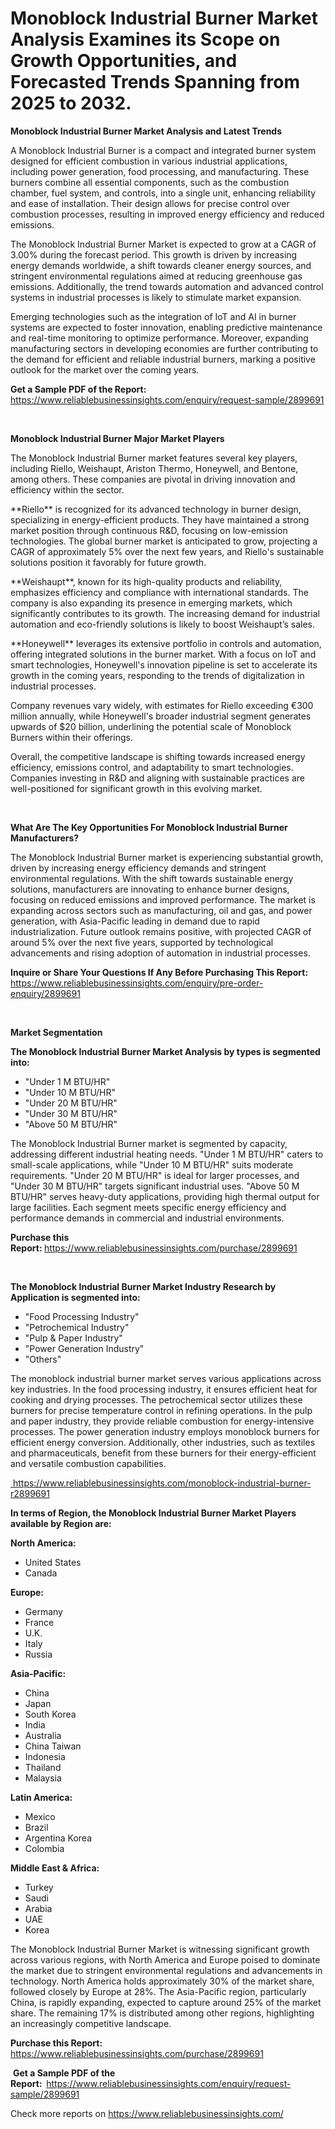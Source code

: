 <p><h1>Monoblock Industrial Burner Market Analysis Examines its Scope on Growth Opportunities, and Forecasted Trends Spanning from 2025 to 2032.</h1></p><p><strong>Monoblock Industrial Burner Market Analysis and Latest Trends</strong></p>
<p><p>A Monoblock Industrial Burner is a compact and integrated burner system designed for efficient combustion in various industrial applications, including power generation, food processing, and manufacturing. These burners combine all essential components, such as the combustion chamber, fuel system, and controls, into a single unit, enhancing reliability and ease of installation. Their design allows for precise control over combustion processes, resulting in improved energy efficiency and reduced emissions.</p><p>The Monoblock Industrial Burner Market is expected to grow at a CAGR of 3.00% during the forecast period. This growth is driven by increasing energy demands worldwide, a shift towards cleaner energy sources, and stringent environmental regulations aimed at reducing greenhouse gas emissions. Additionally, the trend towards automation and advanced control systems in industrial processes is likely to stimulate market expansion. </p><p>Emerging technologies such as the integration of IoT and AI in burner systems are expected to foster innovation, enabling predictive maintenance and real-time monitoring to optimize performance. Moreover, expanding manufacturing sectors in developing economies are further contributing to the demand for efficient and reliable industrial burners, marking a positive outlook for the market over the coming years.</p></p>
<p><strong>Get a Sample PDF of the Report:&nbsp;</strong> <a href="https://www.reliablebusinessinsights.com/enquiry/request-sample/2899691?utm_campaign=3083&utm_medium=2&utm_source=Github&utm_content=ia&utm_term=16032025&utm_id=monoblock-industrial-burner">https://www.reliablebusinessinsights.com/enquiry/request-sample/2899691</a></p>
<p>&nbsp;</p>
<p><strong>Monoblock Industrial Burner Major Market Players</strong></p>
<p><p>The Monoblock Industrial Burner market features several key players, including Riello, Weishaupt, Ariston Thermo, Honeywell, and Bentone, among others. These companies are pivotal in driving innovation and efficiency within the sector.</p><p>**Riello** is recognized for its advanced technology in burner design, specializing in energy-efficient products. They have maintained a strong market position through continuous R&D, focusing on low-emission technologies. The global burner market is anticipated to grow, projecting a CAGR of approximately 5% over the next few years, and Riello's sustainable solutions position it favorably for future growth.</p><p>**Weishaupt**, known for its high-quality products and reliability, emphasizes efficiency and compliance with international standards. The company is also expanding its presence in emerging markets, which significantly contributes to its growth. The increasing demand for industrial automation and eco-friendly solutions is likely to boost Weishaupt’s sales.</p><p>**Honeywell** leverages its extensive portfolio in controls and automation, offering integrated solutions in the burner market. With a focus on IoT and smart technologies, Honeywell's innovation pipeline is set to accelerate its growth in the coming years, responding to the trends of digitalization in industrial processes.</p><p>Company revenues vary widely, with estimates for Riello exceeding €300 million annually, while Honeywell's broader industrial segment generates upwards of $20 billion, underlining the potential scale of Monoblock Burners within their offerings. </p><p>Overall, the competitive landscape is shifting towards increased energy efficiency, emissions control, and adaptability to smart technologies. Companies investing in R&D and aligning with sustainable practices are well-positioned for significant growth in this evolving market.</p></p>
<p>&nbsp;</p>
<p><strong>What Are The Key Opportunities For Monoblock Industrial Burner Manufacturers?</strong></p>
<p><p>The Monoblock Industrial Burner market is experiencing substantial growth, driven by increasing energy efficiency demands and stringent environmental regulations. With the shift towards sustainable energy solutions, manufacturers are innovating to enhance burner designs, focusing on reduced emissions and improved performance. The market is expanding across sectors such as manufacturing, oil and gas, and power generation, with Asia-Pacific leading in demand due to rapid industrialization. Future outlook remains positive, with projected CAGR of around 5% over the next five years, supported by technological advancements and rising adoption of automation in industrial processes.</p></p>
<p><strong>Inquire or Share Your Questions If Any Before Purchasing This Report:</strong> <a href="https://www.reliablebusinessinsights.com/enquiry/pre-order-enquiry/2899691?utm_campaign=3083&utm_medium=2&utm_source=Github&utm_content=ia&utm_term=16032025&utm_id=monoblock-industrial-burner">https://www.reliablebusinessinsights.com/enquiry/pre-order-enquiry/2899691</a></p>
<p>&nbsp;</p>
<p><strong>Market Segmentation</strong></p>
<p><strong>The Monoblock Industrial Burner Market Analysis by types is segmented into:</strong></p>
<p><ul><li>"Under 1 M BTU/HR"</li><li>"Under 10 M BTU/HR"</li><li>"Under 20 M BTU/HR"</li><li>"Under 30 M BTU/HR"</li><li>"Above 50 M BTU/HR"</li></ul></p>
<p><p>The Monoblock Industrial Burner market is segmented by capacity, addressing different industrial heating needs. "Under 1 M BTU/HR" caters to small-scale applications, while "Under 10 M BTU/HR" suits moderate requirements. "Under 20 M BTU/HR" is ideal for larger processes, and "Under 30 M BTU/HR" targets significant industrial uses. "Above 50 M BTU/HR" serves heavy-duty applications, providing high thermal output for large facilities. Each segment meets specific energy efficiency and performance demands in commercial and industrial environments.</p></p>
<p><strong>Purchase this Report:&nbsp;</strong><a href="https://www.reliablebusinessinsights.com/purchase/2899691?utm_campaign=3083&utm_medium=2&utm_source=Github&utm_content=ia&utm_term=16032025&utm_id=monoblock-industrial-burner">https://www.reliablebusinessinsights.com/purchase/2899691</a></p>
<p>&nbsp;</p>
<p><strong>The Monoblock Industrial Burner Market Industry Research by Application is segmented into:</strong></p>
<p><ul><li>"Food Processing Industry"</li><li>"Petrochemical Industry"</li><li>"Pulp & Paper Industry"</li><li>"Power Generation Industry"</li><li>"Others"</li></ul></p>
<p><p>The monoblock industrial burner market serves various applications across key industries. In the food processing industry, it ensures efficient heat for cooking and drying processes. The petrochemical sector utilizes these burners for precise temperature control in refining operations. In the pulp and paper industry, they provide reliable combustion for energy-intensive processes. The power generation industry employs monoblock burners for efficient energy conversion. Additionally, other industries, such as textiles and pharmaceuticals, benefit from these burners for their energy-efficient and versatile combustion capabilities.</p></p>
<p><a href="https://www.reliablebusinessinsights.com/monoblock-industrial-burner-r2899691?utm_campaign=3083&utm_medium=2&utm_source=Github&utm_content=ia&utm_term=16032025&utm_id=monoblock-industrial-burner">&nbsp;https://www.reliablebusinessinsights.com/monoblock-industrial-burner-r2899691</a></p>
<p><strong>In terms of Region, the Monoblock Industrial Burner Market Players available by Region are:</strong></p>
<p>
    <p> <strong> North America: </strong>
        <ul>
            <li>United States</li>
            <li>Canada</li>
        </ul>
        </p> 
    <p> <strong> Europe: </strong>
        <ul>
            <li>Germany</li>
            <li>France</li>
            <li>U.K.</li>
            <li>Italy</li>
            <li>Russia</li>
        </ul>
        </p> 
    <p> <strong> Asia-Pacific: </strong>
        <ul>
            <li>China</li>
            <li>Japan</li>
            <li>South Korea</li>
            <li>India</li>
            <li>Australia</li>
            <li>China Taiwan</li>
            <li>Indonesia</li>
            <li>Thailand</li>
            <li>Malaysia</li>
        </ul>
        </p> 
    <p> <strong> Latin America: </strong>
        <ul>
            <li>Mexico</li>
            <li>Brazil</li>
            <li>Argentina Korea</li>
            <li>Colombia</li>
        </ul>
        </p> 
    <p> <strong> Middle East & Africa: </strong>
        <ul>
            <li>Turkey</li>
            <li>Saudi</li>
            <li>Arabia</li>
            <li>UAE</li>
            <li>Korea</li>
        </ul>
    </p>
    </p>
<p><p>The Monoblock Industrial Burner Market is witnessing significant growth across various regions, with North America and Europe poised to dominate the market due to stringent environmental regulations and advancements in technology. North America holds approximately 30% of the market share, followed closely by Europe at 28%. The Asia-Pacific region, particularly China, is rapidly expanding, expected to capture around 25% of the market share. The remaining 17% is distributed among other regions, highlighting an increasingly competitive landscape.</p></p>
<p><strong>Purchase this Report: </strong><a href="https://www.reliablebusinessinsights.com/purchase/2899691?utm_campaign=3083&utm_medium=2&utm_source=Github&utm_content=ia&utm_term=16032025&utm_id=monoblock-industrial-burner">https://www.reliablebusinessinsights.com/purchase/2899691</a></p>
<p>&nbsp;<strong>Get a Sample PDF of the Report:&nbsp;&nbsp;</strong><a href="https://www.reliablebusinessinsights.com/enquiry/request-sample/2899691?utm_campaign=3083&utm_medium=2&utm_source=Github&utm_content=ia&utm_term=16032025&utm_id=monoblock-industrial-burner">https://www.reliablebusinessinsights.com/enquiry/request-sample/2899691</a></p>
<p><strong></strong></p>
<p>Check more reports on <a href="https://www.reliablebusinessinsights.com/?utm_campaign=3083&utm_medium=2&utm_source=Github&utm_content=ia&utm_term=16032025&utm_id=monoblock-industrial-burner">https://www.reliablebusinessinsights.com/</a></p>